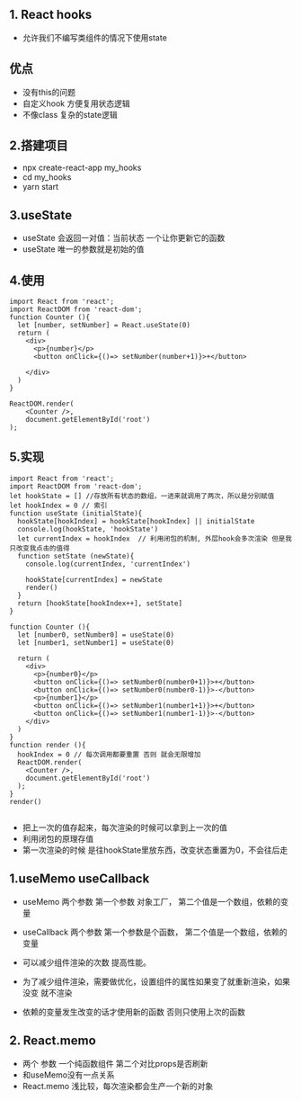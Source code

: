 ## 1. React hooks

* 允许我们不编写类组件的情况下使用state



## 优点

* 没有this的问题
* 自定义hook 方便复用状态逻辑
* 不像class 复杂的state逻辑


## 2.搭建项目

* npx create-react-app my_hooks
* cd my_hooks
* yarn start


## 3.useState
* useState 会返回一对值：当前状态  一个让你更新它的函数
* useState 唯一的参数就是初始的值


## 4.使用

```
import React from 'react';
import ReactDOM from 'react-dom';
function Counter (){
  let [number, setNumber] = React.useState(0)
  return (
    <div>
      <p>{number}</p>
      <button onClick={()=> setNumber(number+1)}>+</button>

    </div>
  )
}

ReactDOM.render(
    <Counter />,
    document.getElementById('root')
);

```
## 5.实现
```
import React from 'react';
import ReactDOM from 'react-dom';
let hookState = [] //存放所有状态的数组，一进来就调用了两次，所以是分别赋值
let hookIndex = 0 // 索引
function useState (initialState){
  hookState[hookIndex] = hookState[hookIndex] || initialState
  console.log(hookState, 'hookState')
  let currentIndex = hookIndex  // 利用闭包的机制, 外层hook会多次渲染 但是我只改变我点击的值得
  function setState (newState){
    console.log(currentIndex, 'currentIndex')

    hookState[currentIndex] = newState
    render()
  }
  return [hookState[hookIndex++], setState]
}

function Counter (){
  let [number0, setNumber0] = useState(0)
  let [number1, setNumber1] = useState(0)

  return (
    <div>
      <p>{number0}</p>
      <button onClick={()=> setNumber0(number0+1)}>+</button>
      <button onClick={()=> setNumber0(number0-1)}>-</button>
      <p>{number1}</p>
      <button onClick={()=> setNumber1(number1+1)}>+</button>
      <button onClick={()=> setNumber1(number1-1)}>-</button>
    </div>
  )
}
function render (){
  hookIndex = 0 // 每次调用都要重置 否则 就会无限增加
  ReactDOM.render(
    <Counter />,
    document.getElementById('root')
  );
}
render()


```
* 把上一次的值存起来，每次渲染的时候可以拿到上一次的值
* 利用闭包的原理存值
* 第一次渲染的时候 是往hookState里放东西，改变状态重置为0，不会往后走




## 1.useMemo useCallback

* useMemo 两个参数 第一个参数 对象工厂， 第二个值是一个数组，依赖的变量
* useCallback 两个参数 第一个参数是个函数， 第二个值是一个数组，依赖的变量


* 可以减少组件渲染的次数 提高性能。
* 为了减少组件渲染，需要做优化，设置组件的属性如果变了就重新渲染，如果没变 就不渲染
* 依赖的变量发生改变的话才使用新的函数 否则只使用上次的函数


## 2. React.memo

* 两个 参数  一个纯函数组件 第二个对比props是否刷新
* 和useMemo没有一点关系
* React.memo 浅比较，每次渲染都会生产一个新的对象

